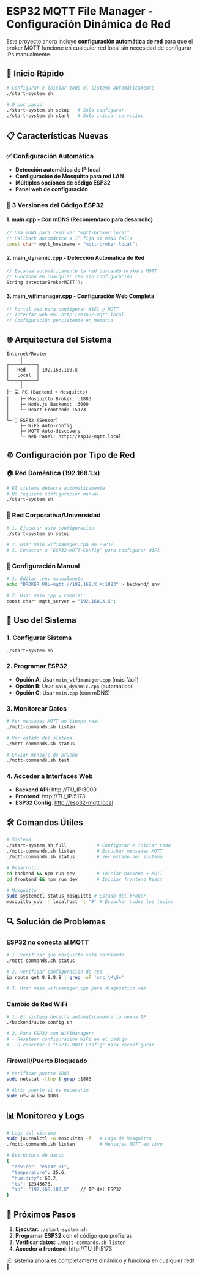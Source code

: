 # ESP32 MQTT File Manager - Configuración Dinámica de Red

Este proyecto ahora incluye **configuración automática de red** para que el broker MQTT funcione en cualquier red local sin necesidad de configurar IPs manualmente.

## 🚀 Inicio Rápido

```bash
# Configurar e iniciar todo el sistema automáticamente
./start-system.sh

# O por pasos:
./start-system.sh setup   # Solo configurar
./start-system.sh start   # Solo iniciar servicios
```

## 📋 Características Nuevas

### ✅ Configuración Automática
- **Detección automática de IP local**
- **Configuración de Mosquitto para red LAN**
- **Múltiples opciones de código ESP32**
- **Panel web de configuración**

### 🔧 3 Versiones del Código ESP32

#### 1. **main.cpp** - Con mDNS (Recomendado para desarrollo)
```cpp
// Usa mDNS para resolver "mqtt-broker.local"
// Fallback automático a IP fija si mDNS falla
const char* mqtt_hostname = "mqtt-broker.local";
```

#### 2. **main_dynamic.cpp** - Detección Automática de Red
```cpp
// Escanea automáticamente la red buscando brokers MQTT
// Funciona en cualquier red sin configuración
String detectarBrokerMQTT();
```

#### 3. **main_wifimanager.cpp** - Configuración Web Completa
```cpp
// Portal web para configurar WiFi y MQTT
// Interfaz web en: http://esp32-mqtt.local
// Configuración persistente en memoria
```

## 🌐 Arquitectura del Sistema

```
Internet/Router
     │
┌────┴─────┐
│   Red    │ 192.168.100.x
│   Local  │
└────┬─────┘
     │
├─ 💻 PC (Backend + Mosquitto)
│    ├─ Mosquitto Broker: :1883
│    ├─ Node.js Backend: :3000  
│    └─ React Frontend: :5173
│
└─ 📡 ESP32 (Sensor)
     ├─ WiFi Auto-config
     ├─ MQTT Auto-discovery
     └─ Web Panel: http://esp32-mqtt.local
```

## ⚙️ Configuración por Tipo de Red

### 🏠 Red Doméstica (192.168.1.x)
```bash
# El sistema detecta automáticamente
# No requiere configuración manual
./start-system.sh
```

### 🏢 Red Corporativa/Universidad
```bash
# 1. Ejecutar auto-configuración
./start-system.sh setup

# 2. Usar main_wifimanager.cpp en ESP32
# 3. Conectar a "ESP32-MQTT-Config" para configurar WiFi
```

### 🔧 Configuración Manual
```bash
# 1. Editar .env manualmente
echo "BROKER_URL=mqtt://192.168.X.X:1883" > backend/.env

# 2. Usar main.cpp y cambiar:
const char* mqtt_server = "192.168.X.X";
```

## 📱 Uso del Sistema

### 1. Configurar Sistema
```bash
./start-system.sh
```

### 2. Programar ESP32
- **Opción A**: Usar `main_wifimanager.cpp` (más fácil)
- **Opción B**: Usar `main_dynamic.cpp` (automático)  
- **Opción C**: Usar `main.cpp` (con mDNS)

### 3. Monitorear Datos
```bash
# Ver mensajes MQTT en tiempo real
./mqtt-commands.sh listen

# Ver estado del sistema
./mqtt-commands.sh status

# Enviar mensaje de prueba
./mqtt-commands.sh test
```

### 4. Acceder a Interfaces Web
- **Backend API**: http://TU_IP:3000
- **Frontend**: http://TU_IP:5173  
- **ESP32 Config**: http://esp32-mqtt.local

## 🛠️ Comandos Útiles

```bash
# Sistema
./start-system.sh full           # Configurar e iniciar todo
./mqtt-commands.sh listen        # Escuchar mensajes MQTT
./mqtt-commands.sh status        # Ver estado del sistema

# Desarrollo
cd backend && npm run dev        # Iniciar backend + MQTT
cd frontend && npm run dev       # Iniciar frontend React

# Mosquitto
sudo systemctl status mosquitto # Estado del broker
mosquitto_sub -h localhost -t '#' # Escuchar todos los topics
```

## 🔍 Solución de Problemas

### ESP32 no conecta al MQTT
```bash
# 1. Verificar que Mosquitto está corriendo
./mqtt-commands.sh status

# 2. Verificar configuración de red
ip route get 8.8.8.8 | grep -oP 'src \K\S+'

# 3. Usar main_wifimanager.cpp para diagnóstico web
```

### Cambio de Red WiFi
```bash
# 1. El sistema detecta automáticamente la nueva IP
./backend/auto-config.sh

# 2. Para ESP32 con WiFiManager:
# - Resetear configuración WiFi en el código
# - O conectar a "ESP32-MQTT-Config" para reconfigurar
```

### Firewall/Puerto Bloqueado
```bash
# Verificar puerto 1883
sudo netstat -tlnp | grep :1883

# Abrir puerto si es necesario
sudo ufw allow 1883
```

## 📊 Monitoreo y Logs

```bash
# Logs del sistema
sudo journalctl -u mosquitto -f   # Logs de Mosquitto
./mqtt-commands.sh listen         # Mensajes MQTT en vivo

# Estructura de datos
{
  "device": "esp32-01",
  "temperature": 25.6,
  "humidity": 60.2,  
  "ts": 12345678,
  "ip": "192.168.100.X"    // IP del ESP32
}
```

## 🚀 Próximos Pasos

1. **Ejecutar**: `./start-system.sh`
2. **Programar ESP32** con el código que prefieras
3. **Verificar datos**: `./mqtt-commands.sh listen`
4. **Acceder a frontend**: http://TU_IP:5173

¡El sistema ahora es completamente dinámico y funciona en cualquier red! 🎉
